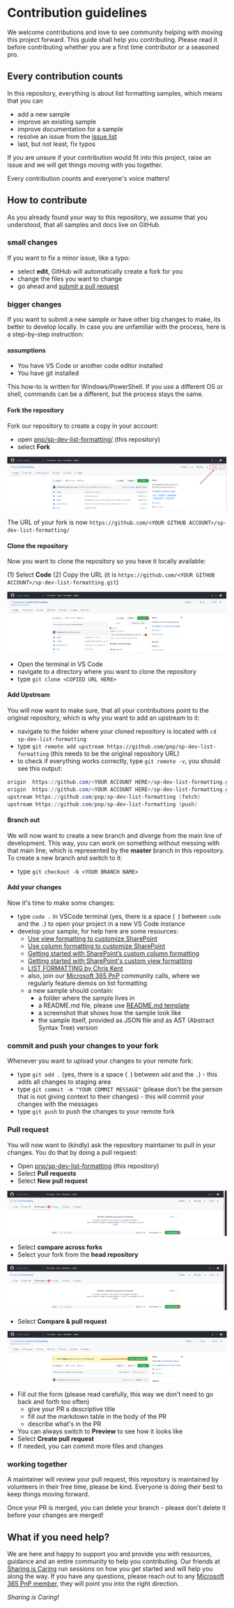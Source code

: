 # Contribution guidelines

We welcome contributions and love to see community helping with moving this project forward. This guide shall help you contributing. Please read it before contributing whether you are a first time contributor or a seasoned pro.

## Every contribution counts

In this repository, everything is about list formatting samples, which means that you can

- add a new sample
- improve an existing sample
- improve documentation for a sample
- resolve an issue from the [issue list](https://github.com/pnp/sp-dev-list-formatting/issues)
- last, but not least, fix typos

If you are unsure if your contribution would fit into this project, raise an issue and we will get things moving with you together.

Every contribution counts and everyone's voice matters!

## How to contribute

As you already found your way to this repository, we assume that you understood, that all samples and docs live on GitHub.

### small changes

If you want to fix a minor issue, like a typo:

- select **edit**, GitHub will automatically create a fork for you
- change the files you want to change
- go ahead and [submit a pull request](contributing.md/#pull-request)

### bigger changes

If you want to submit a new sample or have other big changes to make, its better to develop locally. In case you are unfamiliar with the process, here is a step-by-step instruction:

#### assumptions

- You have VS Code or another code editor installed
- You have git installed

This how-to is written for Windows/PowerShell. If you use a different OS or shell, commands can be a different, but the process stays the same.

#### Fork the repository

Fork our repository to create a copy in your account:

- open [pnp/sp-dev-list-formatting/](https://github.com/pnp/sp-dev-list-formatting/) (this repository)
- select **Fork**

![fork repository](/docs/img/fork-repository.png)

The URL of your fork is now `https://github.com/<YOUR GITHUB ACCOUNT>/sp-dev-list-formatting/`

#### Clone the repository

Now you want to clone the repository so you have it locally available:

(1) Select **Code**
(2) Copy the URL (it is `https://github.com/<YOUR GITHUB ACCOUNT>/sp-dev-list-formatting.git`)

![clone repository](/docs/img/clone-repository.png)

- Open the terminal in VS Code
- navigate to a directory where you want to clone the repository
- type `git clone <COPIED URL HERE>`

#### Add Upstream

You will now want to make sure, that all your contributions point to the original repository, which is why you want to add an upstream to it:

- navigate to the folder where your cloned repository is located with `cd sp-dev-list-formatting`
- type `git remote add upstream https://github.com/pnp/sp-dev-list-formatting` (this needs to be the original repository URL)
- to check if everything works correctly, type `git remote -v`, you should see this output:

```powershell
origin  https://github.com/<YOUR ACCOUNT HERE>/sp-dev-list-formatting.git (fetch)
origin  https://github.com/<YOUR ACCOUNT HERE>/sp-dev-list-formatting.git (push)
upstream https://github.com/pnp/sp-dev-list-formatting (fetch)
upstream https://github.com/pnp/sp-dev-list-formatting (push)
```

#### Branch out

We will now want to create a new branch and diverge from the main line of development. This way, you can work on something without messing with that main line, which is represented by the **master** branch in this repository. To create a new branch and switch to it:

- type `git checkout -b <YOUR BRANCH NAME>`

#### Add your changes

Now it's time to make some changes:

- type `code .` in VSCode terminal (yes, there is a space (` `) between `code` and the `.`) to open your project in a new VS Code instance
- develop your sample, for help here are some resources:
  - [Use view formatting to customize SharePoint](https://docs.microsoft.com/sharepoint/dev/declarative-customization/view-formatting)
  - [Use column formatting to customize SharePoint](https://docs.microsoft.com/sharepoint/dev/declarative-customization/column-formatting)
  - [Getting started with SharePoint’s custom column formatting](https://techcommunity.microsoft.com/t5/microsoft-365-pnp-blog/getting-started-with-sharepoint-s-custom-column-formatting/ba-p/2207937)
  - [Getting started with SharePoint's custom view formatting](https://techcommunity.microsoft.com/t5/microsoft-365-pnp-blog/getting-started-with-sharepoint-s-custom-view-formatting/ba-p/2222740)
  - [LIST FORMATTING by Chris Kent](https://thechriskent.com/tag/list-formatting/)
  - also, join our [Microsoft 365 PnP](https://aka.ms/m365pnp) community calls, where we regularly feature demos on list formatting
  - a new sample should contain:
    - a folder where the sample lives in
    - a README.md file, please use [README.md template](https://github.com/LuiseFreese/sp-dev-list-formatting/blob/master/column-samples/README-template.md)
    - a screenshot that shows how the sample look like
    - the sample itself, provided as JSON file and as AST (Abstract Syntax Tree) version

### commit and push your changes to your fork

Whenever you want to upload your changes to your remote fork:

- type `git add .` (yes, there is a space (` `) between `add` and the `.`) - this adds all changes to staging area
- type `git commit -m "YOUR COMMIT MESSAGE"` (please don't be the person that is not giving context to their changes) - this will commit your changes with the messages
- type `git push` to push the changes to your remote fork

### Pull request

You will now want to (kindly) ask the repository maintainer to pull in your changes. You do that by doing a pull request:

- Open [pnp/sp-dev-list-formatting](https://github.com/pnp/sp-dev-list-formatting) (this repository)
- Select **Pull requests**
- Select **New pull request**

![create pull request](/docs/img/create-pr.png)

- Select **compare across forks**
- Select your fork from the **head repository**

![compare changes](/docs/img/create-pr.png)

- Select **Compare & pull request**

![compare and pull request](/docs/img/compare-and-pr.png)

- Fill out the form (please read carefully, this way we don't need to go back and forth too often)
  - give your PR a descriptive title
  - fill out the markdown table in the body of the PR
  - describe what's in the PR
- You can always switch to **Preview** to see how it looks like
- Select **Create pull request**
- If needed, you can commit more files and changes

### working together

A maintainer will review your pull request, this repository is maintained by volunteers in their free time, please be kind. Everyone is doing their best to keep things moving forward.

Once your PR is merged, you can delete your branch - please don't delete it before your changes are merged!

## What if you need help?

We are here and happy to support you and provide you with resources, guidance and an entire community to help you contributing. Our friends at [Sharing is Caring](https://aka.ms/sharing-is-caring) run sessions on how you get started and will help you along the way. If you have any questions, please reach out to any [Microsoft 365 PnP member](https://aka.ms/m365pnp), they will point you into the right direction.

_Sharing is Caring!_

